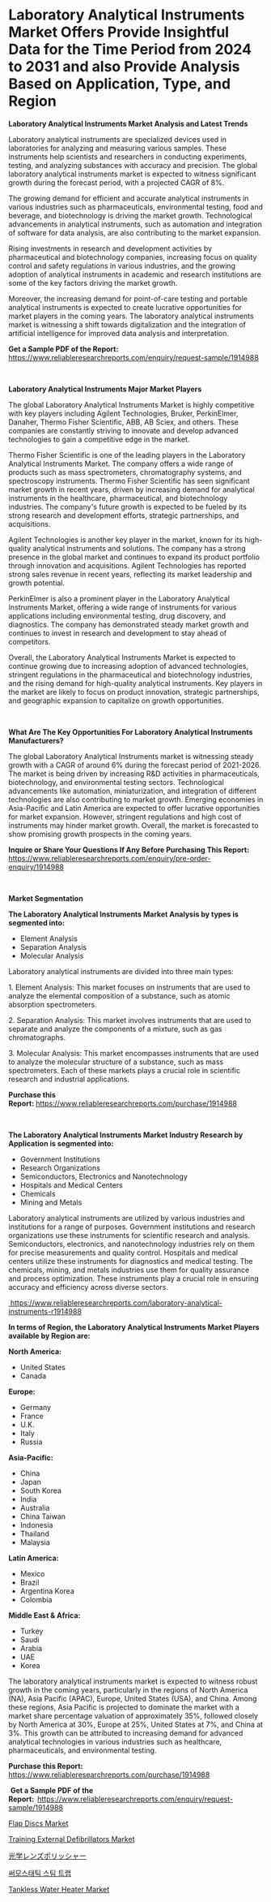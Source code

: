 <p><h1>Laboratory Analytical Instruments Market Offers Provide Insightful Data for the Time Period from 2024 to 2031 and also Provide Analysis Based on Application, Type, and Region</h1></p><p><strong>Laboratory Analytical Instruments Market Analysis and Latest Trends</strong></p>
<p><p>Laboratory analytical instruments are specialized devices used in laboratories for analyzing and measuring various samples. These instruments help scientists and researchers in conducting experiments, testing, and analyzing substances with accuracy and precision. The global laboratory analytical instruments market is expected to witness significant growth during the forecast period, with a projected CAGR of 8%.</p><p>The growing demand for efficient and accurate analytical instruments in various industries such as pharmaceuticals, environmental testing, food and beverage, and biotechnology is driving the market growth. Technological advancements in analytical instruments, such as automation and integration of software for data analysis, are also contributing to the market expansion.</p><p>Rising investments in research and development activities by pharmaceutical and biotechnology companies, increasing focus on quality control and safety regulations in various industries, and the growing adoption of analytical instruments in academic and research institutions are some of the key factors driving the market growth.</p><p>Moreover, the increasing demand for point-of-care testing and portable analytical instruments is expected to create lucrative opportunities for market players in the coming years. The laboratory analytical instruments market is witnessing a shift towards digitalization and the integration of artificial intelligence for improved data analysis and interpretation.</p></p>
<p><strong>Get a Sample PDF of the Report:&nbsp;</strong> <a href="https://www.reliableresearchreports.com/enquiry/request-sample/1914988">https://www.reliableresearchreports.com/enquiry/request-sample/1914988</a></p>
<p>&nbsp;</p>
<p><strong>Laboratory Analytical Instruments Major Market Players</strong></p>
<p><p>The global Laboratory Analytical Instruments Market is highly competitive with key players including Agilent Technologies, Bruker, PerkinElmer, Danaher, Thermo Fisher Scientific, ABB, AB Sciex, and others. These companies are constantly striving to innovate and develop advanced technologies to gain a competitive edge in the market.</p><p>Thermo Fisher Scientific is one of the leading players in the Laboratory Analytical Instruments Market. The company offers a wide range of products such as mass spectrometers, chromatography systems, and spectroscopy instruments. Thermo Fisher Scientific has seen significant market growth in recent years, driven by increasing demand for analytical instruments in the healthcare, pharmaceutical, and biotechnology industries. The company's future growth is expected to be fueled by its strong research and development efforts, strategic partnerships, and acquisitions.</p><p>Agilent Technologies is another key player in the market, known for its high-quality analytical instruments and solutions. The company has a strong presence in the global market and continues to expand its product portfolio through innovation and acquisitions. Agilent Technologies has reported strong sales revenue in recent years, reflecting its market leadership and growth potential.</p><p>PerkinElmer is also a prominent player in the Laboratory Analytical Instruments Market, offering a wide range of instruments for various applications including environmental testing, drug discovery, and diagnostics. The company has demonstrated steady market growth and continues to invest in research and development to stay ahead of competitors.</p><p>Overall, the Laboratory Analytical Instruments Market is expected to continue growing due to increasing adoption of advanced technologies, stringent regulations in the pharmaceutical and biotechnology industries, and the rising demand for high-quality analytical instruments. Key players in the market are likely to focus on product innovation, strategic partnerships, and geographic expansion to capitalize on growth opportunities.</p></p>
<p>&nbsp;</p>
<p><strong>What Are The Key Opportunities For Laboratory Analytical Instruments Manufacturers?</strong></p>
<p><p>The global Laboratory Analytical Instruments market is witnessing steady growth with a CAGR of around 6% during the forecast period of 2021-2026. The market is being driven by increasing R&D activities in pharmaceuticals, biotechnology, and environmental testing sectors. Technological advancements like automation, miniaturization, and integration of different technologies are also contributing to market growth. Emerging economies in Asia-Pacific and Latin America are expected to offer lucrative opportunities for market expansion. However, stringent regulations and high cost of instruments may hinder market growth. Overall, the market is forecasted to show promising growth prospects in the coming years.</p></p>
<p><strong>Inquire or Share Your Questions If Any Before Purchasing This Report:</strong> <a href="https://www.reliableresearchreports.com/enquiry/pre-order-enquiry/1914988">https://www.reliableresearchreports.com/enquiry/pre-order-enquiry/1914988</a></p>
<p>&nbsp;</p>
<p><strong>Market Segmentation</strong></p>
<p><strong>The Laboratory Analytical Instruments Market Analysis by types is segmented into:</strong></p>
<p><ul><li>Element Analysis</li><li>Separation Analysis</li><li>Molecular Analysis</li></ul></p>
<p><p>Laboratory analytical instruments are divided into three main types: </p><p>1. Element Analysis: This market focuses on instruments that are used to analyze the elemental composition of a substance, such as atomic absorption spectrometers.</p><p>2. Separation Analysis: This market involves instruments that are used to separate and analyze the components of a mixture, such as gas chromatographs.</p><p>3. Molecular Analysis: This market encompasses instruments that are used to analyze the molecular structure of a substance, such as mass spectrometers. Each of these markets plays a crucial role in scientific research and industrial applications.</p></p>
<p><strong>Purchase this Report:&nbsp;</strong><a href="https://www.reliableresearchreports.com/purchase/1914988">https://www.reliableresearchreports.com/purchase/1914988</a></p>
<p>&nbsp;</p>
<p><strong>The Laboratory Analytical Instruments Market Industry Research by Application is segmented into:</strong></p>
<p><ul><li>Government Institutions</li><li>Research Organizations</li><li>Semiconductors, Electronics and Nanotechnology</li><li>Hospitals and Medical Centers</li><li>Chemicals</li><li>Mining and Metals</li></ul></p>
<p><p>Laboratory analytical instruments are utilized by various industries and institutions for a range of purposes. Government institutions and research organizations use these instruments for scientific research and analysis. Semiconductors, electronics, and nanotechnology industries rely on them for precise measurements and quality control. Hospitals and medical centers utilize these instruments for diagnostics and medical testing. The chemicals, mining, and metals industries use them for quality assurance and process optimization. These instruments play a crucial role in ensuring accuracy and efficiency across diverse sectors.</p></p>
<p><a href="https://www.reliableresearchreports.com/laboratory-analytical-instruments-r1914988">&nbsp;https://www.reliableresearchreports.com/laboratory-analytical-instruments-r1914988</a></p>
<p><strong>In terms of Region, the Laboratory Analytical Instruments Market Players available by Region are:</strong></p>
<p>
    <p> <strong> North America: </strong>
        <ul>
            <li>United States</li>
            <li>Canada</li>
        </ul>
        </p> 
    <p> <strong> Europe: </strong>
        <ul>
            <li>Germany</li>
            <li>France</li>
            <li>U.K.</li>
            <li>Italy</li>
            <li>Russia</li>
        </ul>
        </p> 
    <p> <strong> Asia-Pacific: </strong>
        <ul>
            <li>China</li>
            <li>Japan</li>
            <li>South Korea</li>
            <li>India</li>
            <li>Australia</li>
            <li>China Taiwan</li>
            <li>Indonesia</li>
            <li>Thailand</li>
            <li>Malaysia</li>
        </ul>
        </p> 
    <p> <strong> Latin America: </strong>
        <ul>
            <li>Mexico</li>
            <li>Brazil</li>
            <li>Argentina Korea</li>
            <li>Colombia</li>
        </ul>
        </p> 
    <p> <strong> Middle East & Africa: </strong>
        <ul>
            <li>Turkey</li>
            <li>Saudi</li>
            <li>Arabia</li>
            <li>UAE</li>
            <li>Korea</li>
        </ul>
    </p>
    </p>
<p><p>The laboratory analytical instruments market is expected to witness robust growth in the coming years, particularly in the regions of North America (NA), Asia Pacific (APAC), Europe, United States (USA), and China. Among these regions, Asia Pacific is projected to dominate the market with a market share percentage valuation of approximately 35%, followed closely by North America at 30%, Europe at 25%, United States at 7%, and China at 3%. This growth can be attributed to increasing demand for advanced analytical technologies in various industries such as healthcare, pharmaceuticals, and environmental testing.</p></p>
<p><strong>Purchase this Report: </strong><a href="https://www.reliableresearchreports.com/purchase/1914988">https://www.reliableresearchreports.com/purchase/1914988</a></p>
<p>&nbsp;<strong>Get a Sample PDF of the Report:&nbsp;&nbsp;</strong><a href="https://www.reliableresearchreports.com/enquiry/request-sample/1914988">https://www.reliableresearchreports.com/enquiry/request-sample/1914988</a></p>
<p><strong></strong></p>
<p><p><a href="https://github.com/singletonthaxterkelliehr2df/Market-Research-Report-List-2/blob/main/flap-discs-market.md">Flap Discs Market</a></p><p><a href="https://fuschia-pecorino-a6d.notion.site/Training-External-Defibrillators-Market-Competitive-Analysis-Market-Trends-and-Forecast-to-2031-462e2e7a0f9240d0b3a3bd80a6cbb318">Training External Defibrillators Market</a></p><p><a href="https://github.com/dzy793153605/Market-Research-Report-List-1/blob/main/520966633199.md">光学レンズポリッシャー</a></p><p><a href="https://github.com/vseigx30c9a1j/Market-Research-Report-List-1/blob/main/271911930516.md">써모스태틱 스팀 트랩</a></p><p><a href="https://view.publitas.com/reportprime-1/tankless-water-heater-market-furnishes-information-on-market-share-market-trends-and-market-growth/">Tankless Water Heater Market</a></p></p>